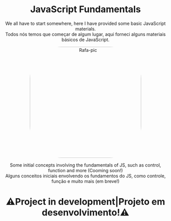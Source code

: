 <div align="center">
  
  # JavaScript Fundamentals
We all have to start somewhere, here I have provided some basic JavaScript materials.
<br> Todos nós temos que começar de algum lugar, aqui forneci alguns materiais básicos de JavaScript.

<div>
<img align="center" alt="Rafa-pic" height="350" style="border-radius:100px;" src="https://media.discordapp.net/attachments/690724183067459687/927653981323415573/1_OF0xEMkWBv-69zvmNs6RDQ.gif?width=1440&height=630">
</div>

Some initial concepts involving the fundamentals of JS, such as control, function and more (Cooming soon!)
<br> Alguns conceitos iniciais envolvendo os fundamentos do JS, como controle, função e muito mais (em breve!)

# ⚠️Project in development|Projeto em desenvolvimento!⚠️
 
</div>
